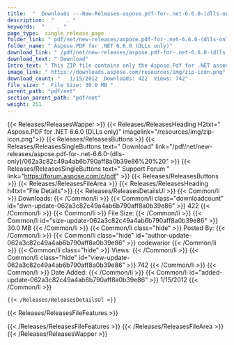 ```yaml
---
title:  "  Downloads ---New-Releases-aspose.pdf-for-.net-6.6.0-(dlls-only) . " 
description:  "    . " 
keywords:  "    . " 
page_type:  single_release_page
folder_link: " pdf/net/new-releases/aspose.pdf-for-.net-6.6.0-(dlls-only)/"
folder_name: " Aspose.PDF for .NET 6.6.0 (DLLs only)"
download_link: " /pdf/net/new-releases/aspose.pdf-for-.net-6.6.0-(dlls-only)/062a3c82c49a4ab6b790aff8a0b39e86"
download_text: " Download"
Intro_text: " This ZIP file contains only the Aspose.Pdf for .NET assemblies. The assemblies a..."
image_link: " https://downloads.aspose.com/resources/img/zip-icon.png"
download_count: "   1/15/2012  Downloads: 422  Views: 742"
file_size: "  File Size: 30.0 MB "
parent_path: "pdf/net"
section_parent_path: "pdf/net"
weight: 251 
---
```


{{< Releases/ReleasesWapper >}}
  {{< Releases/ReleasesHeading H2txt=" Aspose.PDF for .NET 6.6.0 (DLLs only)" imagelink="/resources/img/zip-icon.png">}}
  {{< Releases/ReleasesButtons >}}
    {{< Releases/ReleasesSingleButtons text=" Download" link="/pdf/net/new-releases/aspose.pdf-for-.net-6.6.0-(dlls-only)/062a3c82c49a4ab6b790aff8a0b39e86%20%20" >}}
    {{< Releases/ReleasesSingleButtons text=" Support Forum " link="https://forum.aspose.com/c/pdf" >}}
  {{< Releases/ReleasesButtons >}}
  {{< Releases/ReleasesFileArea >}}
    {{< Releases/ReleasesHeading h4txt="File Details">}}
    {{< Releases/ReleasesDetailsUl >}}
            {{< Common/li  >}} Downloads: {{< /Common/li >}} 
      {{< Common/li class="downloadcount" id="dwn-update-062a3c82c49a4ab6b790aff8a0b39e86" >}} 422 {{< /Common/li >}} 
      {{< Common/li  >}} File Size: {{< /Common/li >}} 
      {{< Common/li id="size-update-062a3c82c49a4ab6b790aff8a0b39e86" >}} 30.0 MB {{< /Common/li >}} 
      {{< Common/li  class="hide" >}} Posted By: {{< /Common/li >}} 
      {{< Common/li class="hide" id="author-update-062a3c82c49a4ab6b790aff8a0b39e86" >}} codewarior {{< /Common/li >}} 
      {{< Common/li class="hide"  >}} Views: {{< /Common/li >}} 
      {{< Common/li class="hide" id="view-update-062a3c82c49a4ab6b790aff8a0b39e86" >}} 742 {{< /Common/li >}} 
      {{< Common/li  >}} Date Added: {{< /Common/li >}} 
      {{< Common/li id="added-update-062a3c82c49a4ab6b790aff8a0b39e86" >}} 1/15/2012 {{< /Common/li >}} 

    {{< /Releases/ReleasesDetailsUl >}}

  {{< Releases/ReleasesFileFeatures >}}
      
  {{< /Releases/ReleasesFileFeatures >}}
 {{< /Releases/ReleasesFileArea >}}
{{< /Releases/ReleasesWapper >}}


